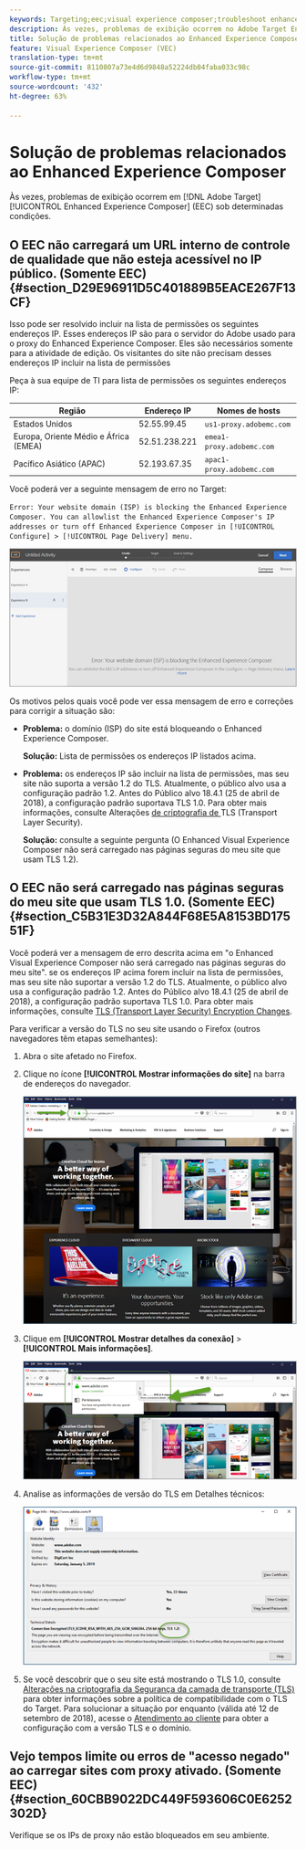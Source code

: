 ```yaml
---
keywords: Targeting;eec;visual experience composer;troubleshoot enhanced experience composer;troubleshooting
description: Às vezes, problemas de exibição ocorrem no Adobe Target Enhanced Experience Composer (EEC) sob determinadas condições.
title: Solução de problemas relacionados ao Enhanced Experience Composer
feature: Visual Experience Composer (VEC)
translation-type: tm+mt
source-git-commit: 8110807a73e4d6d9848a52224db04faba033c98c
workflow-type: tm+mt
source-wordcount: '432'
ht-degree: 63%

---
```



# Solução de problemas relacionados ao Enhanced Experience Composer

Às vezes, problemas de exibição ocorrem em [!DNL Adobe Target] [!UICONTROL Enhanced Experience Composer] (EEC) sob determinadas condições.

## O EEC não carregará um URL interno de controle de qualidade que não esteja acessível no IP público. (Somente EEC) {#section_D29E96911D5C401889B5EACE267F13CF}

Isso pode ser resolvido incluir na lista de permissões os seguintes endereços IP. Esses endereços IP são para o servidor do Adobe usado para o proxy do Enhanced Experience Composer. Eles são necessários somente para a atividade de edição. Os visitantes do site não precisam desses endereços IP incluir na lista de permissões

Peça à sua equipe de TI para lista de permissões os seguintes endereços IP:

| Região | Endereço IP | Nomes de hosts |
|--- |--- |--- |
| Estados Unidos | 52.55.99.45 | `us1-proxy.adobemc.com` |
| Europa, Oriente Médio e África (EMEA) | 52.51.238.221 | `emea1-proxy.adobemc.com` |
| Pacífico Asiático (APAC) | 52.193.67.35 | `apac1-proxy.adobemc.com` |

Você poderá ver a seguinte mensagem de erro no Target:

`Error: Your website domain (ISP) is blocking the Enhanced Experience Composer. You can allowlist the Enhanced Experience Composer's IP addresses or turn off Enhanced Experience Composer in [!UICONTROL Configure] > [!UICONTROL Page Delivery] menu.`

![](assets/EEC_error.png)

Os motivos pelos quais você pode ver essa mensagem de erro e correções para corrigir a situação são:

* **Problema:** o domínio (ISP) do site está bloqueando o Enhanced Experience Composer.

   **Solução:** Lista de permissões os endereços IP listados acima.

* **Problema:** os endereços IP são incluir na lista de permissões, mas seu site não suporta a versão 1.2 do TLS. Atualmente, o público alvo usa a configuração padrão 1.2. Antes do Público alvo 18.4.1 (25 de abril de 2018), a configuração padrão suportava TLS 1.0. Para obter mais informações, consulte Alterações [ de criptografia de ](/help/c-implementing-target/c-considerations-before-you-implement-target/tls-transport-layer-security-encryption.md#concept_CC1001E9D3AE4BABAF90B8311B0A6451)TLS (Transport Layer Security).

   **Solução:** consulte a seguinte pergunta (O Enhanced Visual Experience Composer não será carregado nas páginas seguras do meu site que usam TLS 1.2).

## O EEC não será carregado nas páginas seguras do meu site que usam TLS 1.0. (Somente EEC) {#section_C5B31E3D32A844F68E5A8153BD17551F}

Você poderá ver a mensagem de erro descrita acima em &quot;o Enhanced Visual Experience Composer não será carregado nas páginas seguras do meu site&quot;. se os endereços IP acima forem incluir na lista de permissões, mas seu site não suportar a versão 1.2 do TLS. Atualmente, o público alvo usa a configuração padrão 1.2. Antes do Público alvo 18.4.1 (25 de abril de 2018), a configuração padrão suportava TLS 1.0. Para obter mais informações, consulte [TLS (Transport Layer Security) Encryption Changes](/help/c-implementing-target/c-considerations-before-you-implement-target/tls-transport-layer-security-encryption.md#concept_CC1001E9D3AE4BABAF90B8311B0A6451).

Para verificar a versão do TLS no seu site usando o Firefox (outros navegadores têm etapas semelhantes):

1. Abra o site afetado no Firefox.
1. Clique no ícone **[!UICONTROL Mostrar informações do site]** na barra de endereços do navegador.

   ![](assets/firefox_more_info.png)

1. Clique em **[!UICONTROL Mostrar detalhes da conexão]** > **[!UICONTROL Mais informações]**.

   ![](assets/firefox_more_info_2.png)

1. Analise as informações de versão do TLS em Detalhes técnicos:

   ![](assets/firefox_more_info_3.png)

1. Se você descobrir que o seu site está mostrando o TLS 1.0, consulte  [Alterações na criptografia da Segurança da camada de transporte (TLS)](/help/c-implementing-target/c-considerations-before-you-implement-target/tls-transport-layer-security-encryption.md#concept_CC1001E9D3AE4BABAF90B8311B0A6451) para obter informações sobre a política de compatibilidade com o TLS do Target. Para solucionar a situação por enquanto (válida até 12 de setembro de 2018), acesse o [Atendimento ao cliente](/help/cmp-resources-and-contact-information.md#reference_ACA3391A00EF467B87930A450050077C) para obter a configuração com a versão TLS e o domínio.

## Vejo tempos limite ou erros de &quot;acesso negado&quot; ao carregar sites com proxy ativado. (Somente EEC) {#section_60CBB9022DC449F593606C0E6252302D}

Verifique se os IPs de proxy não estão bloqueados em seu ambiente.
